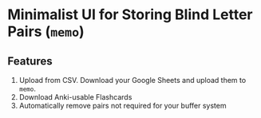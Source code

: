 
# Minimalist UI for Storing Blind Letter Pairs (`memo`)

## Features

1. Upload from CSV. Download your Google Sheets and upload them to `memo`.
2. Download Anki-usable Flashcards
3. Automatically remove pairs not required for your buffer system